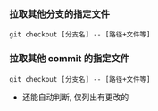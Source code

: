 ### 拉取其他分支的指定文件
`git checkout [分支名] -- [路径+文件等]`


### 拉取其他 commit 的指定文件
`git checkout [分支名] -- [路径+文件等]`
* 还能自动判断, 仅列出有更改的